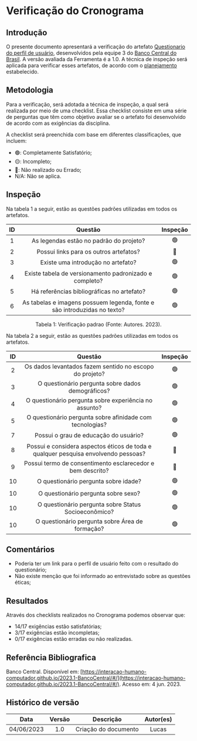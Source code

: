 # Verificação do Cronograma

## Introdução

O presente documento apresentará a verificação do artefato [Questionario do perfil de usuário](https://interacao-humano-computador.github.io/2023.1-BancoCentral/#/questionarios/questionario_01), desenvolvidos pela equipe 3 do [Banco Central do Brasil](https://interacao-humano-computador.github.io/2023.1-BancoCentral/). A versão avaliada da Ferramenta é a 1.0. A técnica de inspeção será aplicada para verificar esses artefatos, de acordo com o [planejamento](../planejamento.md) estabelecido.

## Metodologia

Para a verificação, será adotada a técnica de inspeção, a qual será realizada por meio de uma checklist. Essa checklist consiste em uma série de perguntas que têm como objetivo avaliar se o artefato foi desenvolvido de acordo com as exigências da disciplina.

A checklist será preenchida com base em diferentes classificações, que incluem:

- 🟢: Completamente Satisfatório;
- 🟡: Incompleto;
- 🔴: Não realizado ou Errado;
- N/A: Não se aplica.

## Inspeção

Na tabela 1 a seguir, estão as questões padrões utilizadas em todos os artefatos.

| ID  |                                 Questão                                  | Inspeção |
| :-: | :----------------------------------------------------------------------: | :------: |
|  1  |                 As legendas estão no padrão do projeto?                  |    🟢    |
|  2  |                  Possui links para os outros artefatos?                  |    🔴    |
|  3  |                    Existe uma introdução no artefato?                    |    🟢    |
|  4  |          Existe tabela de versionamento padronizado e completo?          |    🟢    |
|  5  |                Há referências bibliográficas no artefato?                |    🟢    |
|  6  | As tabelas e imagens possuem legenda, fonte e são introduzidas no texto? |    🟢    |

<div style="text-align: center">
    <p> Tabela 1: Verificação padrao (Fonte: Autores. 2023).</p>
</div>

Na tabela 2 a seguir, estão as questões padrões utilizadas em todos os artefatos.

| ID  |                                      Questão                                       | Inspeção |
| :-: | :--------------------------------------------------------------------------------: | :------: |
|  2  |              Os dados levantados fazem sentido no escopo do projeto?               |    🟢    |
|  3  |                 O questionário pergunta sobre dados demográficos?                  |    🟢    |
|  4  |               O questionário pergunta sobre experiência no assunto?                |    🟢    |
|  5  |              O questionário pergunta sobre afinidade com tecnologias?              |    🟢    |
|  7  |                       Possui o grau de educação do usuário?                        |    🟢    |
|  8  | Possui e considera aspectos éticos de toda e qualquer pesquisa envolvendo pessoas? |    🔴    |
|  9  |             Possui termo de consentimento esclarecedor e bem descrito?             |    🔴    |
| 10  |                        O questionário pergunta sobre idade?                        |    🟢    |
| 10  |                        O questionário pergunta sobre sexo?                         |    🟢    |
| 10  |                O questionário pergunta sobre Status Socioeconômico?                |    🟢    |
| 10  |                  O questionário pergunta sobre Área de formação?                   |    🟢    |

## Comentários

- Poderia ter um link para o perfil de usuário feito com o resultado do questionário;
- Não existe menção que foi informado ao entrevistado sobre as questões éticas;

## Resultados

Através dos checklists realizados no Cronograma podemos observar que:

- 14/17 exigências estão satisfatórias;
- 3/17 exigências estão incompletas;
- 0/17 exigências estão erradas ou não realizadas.

## Referência Bibliografica

Banco Central. Disponível em: [https://interacao-humano-computador.github.io/2023.1-BancoCentral/#/](https://interacao-humano-computador.github.io/2023.1-BancoCentral/#/). Acesso em: 4 jun. 2023.‌
‌

## Histórico de versão

|    Data    | Versão |      Descrição       | Autor(es) |
| :--------: | :----: | :------------------: | :-------: |
| 04/06/2023 |  1.0   | Criação do documento |   Lucas   |
